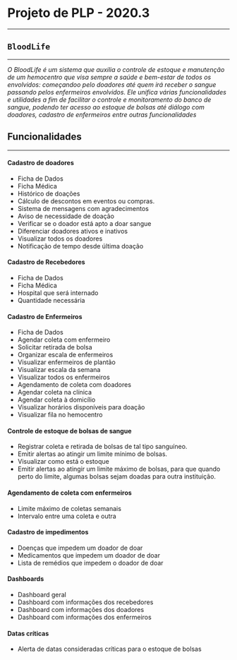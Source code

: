 # **Projeto de PLP - 2020.3**
---

## **`BloodLife`**
---
*O BloodLife é um sistema que auxilia o controle de estoque e manutenção de um hemocentro que visa sempre a saúde e bem-estar de todos os envolvidos: começandoo pelo doadores até quem irá receber o sangue passando pelos enfermeiros envolvidos. Ele unifica várias funcionalidades e utilidades a fim de facilitar o controle e monitoramento do banco de sangue, podendo ter acesso ao estoque de bolsas até diálogo com doadores, cadastro de enfermeiros entre outras funcionalidades*

## Funcionalidades
---
#### **Cadastro de doadores**
* Ficha de Dados
* Ficha Médica
* Histórico de doações
* Cálculo de descontos em eventos ou compras.
* Sistema de mensagens com agradecimentos
* Aviso de necessidade de doação
* Verificar se o doador está apto a doar sangue
* Diferenciar doadores ativos e inativos
* Visualizar todos os doadores
* Notificação de tempo desde última doação

#### **Cadastro de Recebedores**
* Ficha de Dados
* Ficha Médica
* Hospital que será internado
* Quantidade necessária

#### **Cadastro de Enfermeiros** 
* Ficha de Dados
* Agendar coleta com enfermeiro
* Solicitar retirada de bolsa
* Organizar escala de enfermeiros
* Visualizar enfermeiros de plantão
* Visualizar escala da semana
* Visualizar todos os enfermeiros
* Agendamento de coleta com doadores
* Agendar coleta na clínica
* Agendar coleta à domicílio
* Visualizar horários disponíveis para doação
* Visualizar fila no hemocentro

#### **Controle de estoque de bolsas de sangue**
* Registrar coleta e retirada de bolsas de tal tipo sanguíneo.
* Emitir alertas ao atingir um limite mínimo de bolsas.
* Visualizar como está o estoque
* Emitir alertas ao atingir um limite máximo de bolsas, para que quando perto do limite, algumas bolsas sejam doadas para outra instituição.


#### **Agendamento de coleta com enfermeiros**
* Limite máximo de coletas semanais
* Intervalo entre uma coleta e outra

#### **Cadastro de impedimentos**
* Doenças que impedem um doador de doar
* Medicamentos que impedem um doador de doar
* Lista de remédios que impedem o doador de doar

#### **Dashboards**
* Dashboard geral
* Dashboard com informações dos recebedores
* Dashboard com informações dos doadores
* Dashboard com informações dos enfermeiros

#### **Datas críticas**
* Alerta de datas consideradas críticas para o estoque de bolsas
